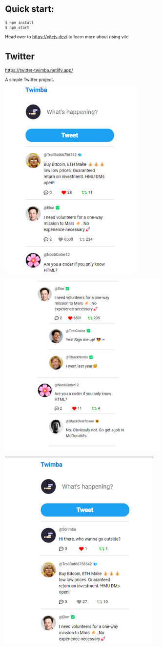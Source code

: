 # Quick start:

```
$ npm install
$ npm start
```

Head over to https://vitejs.dev/ to learn more about using vite

# Twitter

https://twitter-twimba.netlify.app/

A simple Twitter project.

![Alt text](twimba-one.png)

![Alt text](twimba-three.png)

![Alt text](twimba-two.png)
